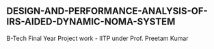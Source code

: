 ## DESIGN-AND-PERFORMANCE-ANALYSIS-OF-IRS-AIDED-DYNAMIC-NOMA-SYSTEM
B-Tech Final Year Project work - IITP under Prof. Preetam Kumar
